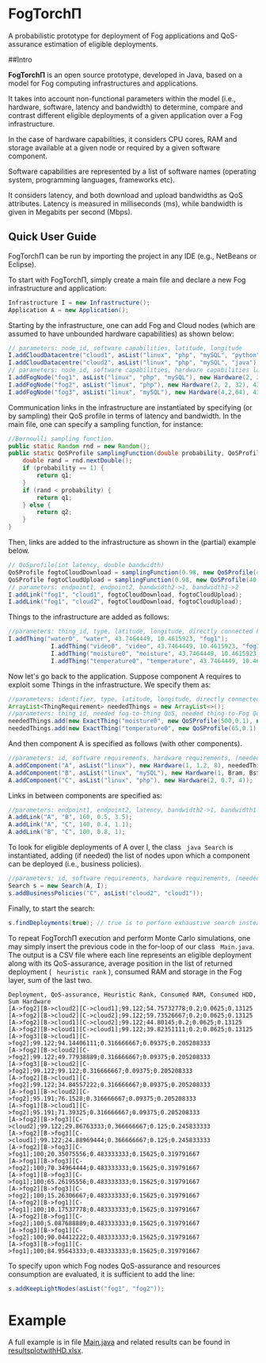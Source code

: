 # FogTorchΠ
A probabilistic prototype for deployment of Fog applications and QoS-assurance estimation of eligible deployments.

##Intro

**FogTorchΠ** is an open source prototype, developed in Java, based on a model for Fog computing infrastructures and applications.

It takes into account non-functional parameters within the model (i.e., hardware, software, latency and bandwidth) to determine, compare and contrast different eligible deployments of a given application over a Fog infrastructure.

In the case of hardware capabilities, it considers CPU cores, RAM and storage available at a given node or required by a given software component. 

Software capabilities are represented by a list of software names (operating system, programming languages, frameworks etc).

It considers latency, and both download and upload bandwidths as QoS attributes. Latency is measured in milliseconds (ms), while bandwidth is given in Megabits per second (Mbps). 

## Quick User Guide
FogTorchΠ can be run by importing the project in any IDE (e.g., NetBeans or Eclipse).

To start with FogTorchΠ, simply create a main file and declare a new Fog infrastructure and application:

``` java
Infrastructure I = new Infrastructure();
Application A = new Application();
```

Starting by the infrastructure, one can add Fog and Cloud nodes (which are assumed to have unbounded hardware capabilities) as shown below:

``` java
// parameters: node_id, software capabilities, latitude, longitude
I.addCloudDatacentre("cloud1", asList("linux", "php", "mySQL", "python"), 52.195097, 3.0364791);
I.addCloudDatacentre("cloud2", asList("linux", "php", "mySQL", "java"), 44.123896, -122.781555);
// parameters: node_id, software capabilities, hardware capabilities latitude, longitude
I.addFogNode("fog1", asList("linux", "php", "mySQL"), new Hardware(2, 2, 32), 43.740186, 10.364619);
I.addFogNode("fog2", asList("linux", "php"), new Hardware(2, 2, 32), 43.7464449, 10.4615923);
I.addFogNode("fog3", asList("linux", "mySQL"), new Hardware(4,2,64), 43.7381285, 10.4552213);
```

Communication links in the infrastructure are instantiated by specifying (or by sampling) their QoS profile in terms of latency and bandwidth. In the main file, one can specify a sampling function, for instance:

``` java
//Bernoulli sampling function.
public static Random rnd = new Random();
public static QoSProfile samplingFunction(double probability, QoSProfile q1, QoSProfile q2) {
    double rand = rnd.nextDouble();
    if (probability == 1) {
        return q1;
    }
    if (rand < probability) {
        return q1;
    } else {
        return q2;
    }
}
```

Then, links are added to the infrastructure as shown in the (partial) example below.

``` java
// QoSprofile(int latency, double bandwidth)
QoSProfile fogtoCloudDownload = samplingFunction(0.98, new QoSProfile(40, 10.5), new QoSProfile(Integer.MAX_VALUE, 0.0));
QoSProfile fogtoCloudUpload = samplingFunction(0.98, new QoSProfile(40, 4.5), new QoSProfile(Integer.MAX_VALUE, 0.0));
// parameters: endpoint1, endpoint2, bandwidth2->1, bandwidth1->2
I.addLink("fog1", "cloud1", fogtoCloudDownload, fogtoCloudUpload);
I.addLink("fog1", "cloud2", fogtoCloudDownload, fogtoCloudUpload);
``` 

Things to the infrastructure are added as follows:

``` java
//parameters: thing_id, type, latitude, longitude, directly connected Fog node
I.addThing("water0", "water", 43.7464449, 10.4615923, "fog1");
            I.addThing("video0", "video", 43.7464449, 10.4615923, "fog1");
            I.addThing("moisture0", "moisture", 43.7464449, 10.4615923, "fog1");
            I.addThing("temperature0", "temperature", 43.7464449, 10.4615923, "fog3");
``` 

Now let's go back to the application. Suppose component A requires to exploit some Things in the infrastructure. We specify them as:

``` java
//parameters: identifier, type, latitude, longitude, directly connected Fog node
ArrayList<ThingRequirement> neededThings = new ArrayList<>();
//parameters: thing_id, needed fog-to-thing QoS, needed thing-to-Fog QoS
neededThings.add(new ExactThing("moisture0", new QoSProfile(500,0.1), new QoSProfile(500, 0.1))); // 0.5 s and 1 Mbps
neededThings.add(new ExactThing("temperature0", new QoSProfile(65,0.1), new QoSProfile(65, 0.1))); // 110 ms and 1 Mbps
``` 
And then component A is specified as follows (with other components).

``` java
//parameters: id, software requirements, hardware requirements, (neededThingsList)*
A.addComponent("A", asList("linux"), new Hardware(1, 1.2, 8), neededThings);
A.addComponent("B", asList("linux", "mySQL"), new Hardware(1, Bram, Bstorage)); //cores ram storage
A.addComponent("C", asList("linux", "php"), new Hardware(2, 0.7, 4));
```

Links in between components are specified as:

``` java
//parameters: endpoint1, endpoint2, latency, bandwidth2->1, bandwidth1->2
A.addLink("A", "B", 160, 0.5, 3.5);
A.addLink("A", "C", 140, 0.4, 1.1);
A.addLink("B", "C", 100, 0.8, 1);
```
To look for eligible deployments of A over I, the class ``` java Search``` is instantiated, adding (if needed) the list of nodes upon which a component can be deployed (i.e., business policies).

``` java
//parameters: id, software requirements, hardware requirements, (neededThingsList)*
Search s = new Search(A, I);
s.addBusinessPolicies("C", asList("cloud2", "cloud1"));
```

Finally, to start the search:

``` java
s.findDeployments(true); // true is to perform exhaustive search instead of heuristics
``` 

To repeat FogTorchΠ execution and perform Monte Carlo simulations, one may simply insert the previous code in the for-loop of our class ``` Main.java```. The output is a CSV file where each line represents an eligible deployment along with its QoS-assurance, average position in the list of returned deployment (
``` heuristic rank``` ), consumed RAM and storage in the Fog layer, sum of the last two.

``` 
Deployment, QoS-assurance, Heuristic Rank, Consumed RAM, Consumed HDD, Sum Hardware
[A->fog2][B->cloud2][C->cloud1];99.122;54.75732778;0.2;0.0625;0.13125
[A->fog2][B->cloud2][C->cloud2];99.122;59.73526667;0.2;0.0625;0.13125
[A->fog2][B->cloud1][C->cloud2];99.122;44.80145;0.2;0.0625;0.13125
[A->fog2][B->cloud1][C->cloud1];99.122;39.82351111;0.2;0.0625;0.13125
[A->fog3][B->cloud1][C->fog2];99.122;94.14406111;0.316666667;0.09375;0.205208333
[A->fog2][B->cloud2][C->fog2];99.122;49.77938889;0.316666667;0.09375;0.205208333
[A->fog3][B->cloud2][C->fog2];99.122;99.122;0.316666667;0.09375;0.205208333
[A->fog2][B->cloud1][C->fog2];99.122;34.84557222;0.316666667;0.09375;0.205208333
[A->fog1][B->cloud2][C->fog2];95.191;76.1528;0.316666667;0.09375;0.205208333
[A->fog1][B->cloud1][C->fog2];95.191;71.39325;0.316666667;0.09375;0.205208333
[A->fog2][B->fog3][C->cloud2];99.122;29.86763333;0.366666667;0.125;0.245833333
[A->fog2][B->fog3][C->cloud1];99.122;24.88969444;0.366666667;0.125;0.245833333
[A->fog2][B->fog3][C->fog1];100;20.35075556;0.483333333;0.15625;0.319791667
[A->fog1][B->fog3][C->fog2];100;70.34964444;0.483333333;0.15625;0.319791667
[A->fog1][B->fog3][C->fog1];100;65.26195556;0.483333333;0.15625;0.319791667
[A->fog2][B->fog3][C->fog2];100;15.26306667;0.483333333;0.15625;0.319791667
[A->fog2][B->fog1][C->fog1];100;10.17537778;0.483333333;0.15625;0.319791667
[A->fog2][B->fog1][C->fog2];100;5.087688889;0.483333333;0.15625;0.319791667
[A->fog3][B->fog1][C->fog2];100;90.04412222;0.483333333;0.15625;0.319791667
[A->fog3][B->fog1][C->fog1];100;84.95643333;0.483333333;0.15625;0.319791667

``` 

To specify upon which Fog nodes QoS-assurance and resources consumption are evaluated, it is sufficient to add the line:

``` java
s.addKeepLightNodes(asList("fog1", "fog2"));
``` 
# Example
A full example is in file [Main.java](https://github.com/di-unipi-socc/FogTorchPI/blob/master/src/main/Main.java) and related results can be found in [resultsplotwithHD.xlsx](https://github.com/di-unipi-socc/FogTorchPI/tree/master/results).


